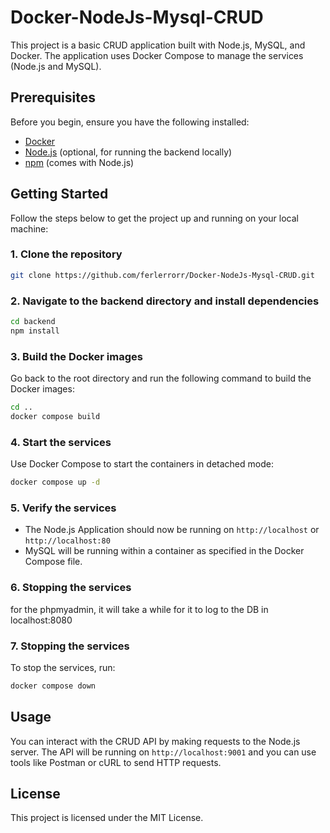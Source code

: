 
# Docker-NodeJs-Mysql-CRUD

This project is a basic CRUD application built with Node.js, MySQL, and Docker. The application uses Docker Compose to manage the services (Node.js and MySQL).

## Prerequisites

Before you begin, ensure you have the following installed:

- [Docker](https://docs.docker.com/get-docker/)
- [Node.js](https://nodejs.org/) (optional, for running the backend locally)
- [npm](https://www.npmjs.com/get-npm) (comes with Node.js)

## Getting Started

Follow the steps below to get the project up and running on your local machine:

### 1. Clone the repository

```bash
git clone https://github.com/ferlerrorr/Docker-NodeJs-Mysql-CRUD.git
```

### 2. Navigate to the backend directory and install dependencies

```bash
cd backend
npm install
```

### 3. Build the Docker images

Go back to the root directory and run the following command to build the Docker images:

```bash
cd ..
docker compose build
```

### 4. Start the services

Use Docker Compose to start the containers in detached mode:

```bash
docker compose up -d
```

### 5. Verify the services

- The Node.js Application should now be running on `http://localhost` or `http://localhost:80`
- MySQL will be running within a container as specified in the Docker Compose file.


### 6. Stopping the services

for the phpmyadmin, it will take a while for it to log to the DB in localhost:8080



### 7. Stopping the services

To stop the services, run:

```bash
docker compose down
```

## Usage

You can interact with the CRUD API by making requests to the Node.js server. The API will be running on `http://localhost:9001` and you can use tools like Postman or cURL to send HTTP requests.

## License

This project is licensed under the MIT License.
